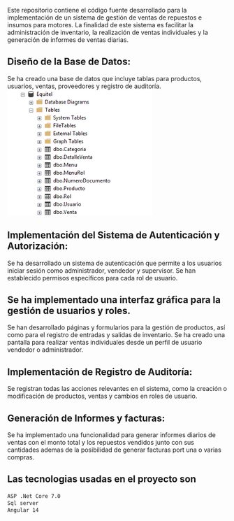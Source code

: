 Este repositorio contiene el código fuente desarrollado para la implementación de un sistema de gestión de ventas de repuestos e insumos para motores. La finalidad de este sistema es facilitar la administración de inventario, la realización de ventas individuales y la generación de informes de ventas diarias.

##
## Diseño de la Base de Datos:
Se ha creado una base de datos que incluye tablas para productos, usuarios, ventas, proveedores y registro de auditoría.
![Equitel](https://github.com/Gonz007/Assets/blob/main/BdEquitel.png)
##
## Implementación del Sistema de Autenticación y Autorización:
Se ha desarrollado un sistema de autenticación que permite a los usuarios iniciar sesión como administrador, vendedor y supervisor.
Se han establecido permisos específicos para cada rol de usuario.
##
## Se ha implementado una interfaz gráfica para la gestión de usuarios y roles.
Se han desarrollado páginas y formularios para la gestión de productos, así como para el registro de entradas y salidas de inventario.
Se ha creado una pantalla para realizar ventas individuales desde un perfil de usuario vendedor o administrador.
##
## Implementación de Registro de Auditoría:
Se registran todas las acciones relevantes en el sistema, como la creación o modificación de productos, ventas y cambios en roles de usuario.
##
## Generación de Informes y facturas:
Se ha implementado una funcionalidad para generar informes diarios de ventas con el monto total y los repuestos vendidos junto con sus cantidades ademas de la posibilidad de generar facturas port una o varias compras.
##
## Las tecnologias usadas en el proyecto son 
```
ASP .Net Core 7.0
Sql server 
Angular 14
```
